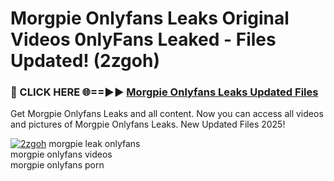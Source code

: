 # Morgpie Onlyfans Leaks Original Videos 0nlyFans Leaked - Files Updated! (2zgoh)

<h3>🔴 CLICK HERE 🌐==►► <a href="https://tinyurl.com/ms9xzufz" rel="nofollow">Morgpie Onlyfans Leaks Updated Files</a></h3>

Get Morgpie Onlyfans Leaks and all content. Now you can access all videos and pictures of Morgpie Onlyfans Leaks. New Updated Files 2025!

[![2zgoh](https://i.imgur.com/ppqm5kG.gif)](https://tinyurl.com/ms9xzufz)
morgpie leak onlyfans<br>
morgpie onlyfans videos<br>
morgpie onlyfans porn